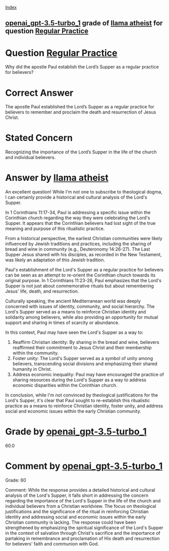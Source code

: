 
[Index](../../../../index.md)
## [openai_gpt-3.5-turbo_1](../../../grading_models/openai_gpt-3.5-turbo_1.md) grade of [llama atheist](../../../answering_models/llama_atheist.md) for question [Regular Practice](../../../questions/Regular_Practice.md)

# Question [Regular Practice](../../../questions/Regular_Practice.md)
Why did the apostle Paul establish the Lord’s Supper as a regular practice for believers?

# Correct Answer
The apostle Paul established the Lord’s Supper as a regular practice for believers to remember and proclaim the death and resurrection of Jesus Christ.

# Stated Concern
Recognizing the importance of the Lord’s Supper in the life of the church and individual believers.

# Answer by [llama atheist](../../../answering_models/llama_atheist.md)
An excellent question! While I'm not one to subscribe to theological dogma, I can certainly provide a historical and cultural analysis of the Lord's Supper.

In 1 Corinthians 11:17-34, Paul is addressing a specific issue within the Corinthian church regarding the way they were celebrating the Lord's Supper. It appears that the Corinthian believers had lost sight of the true meaning and purpose of this ritualistic practice.

From a historical perspective, the earliest Christian communities were likely influenced by Jewish traditions and practices, including the sharing of bread and wine in community (e.g., Deuteronomy 14:26-27). The Last Supper Jesus shared with his disciples, as recorded in the New Testament, was likely an adaptation of this Jewish tradition.

Paul's establishment of the Lord's Supper as a regular practice for believers can be seen as an attempt to re-orient the Corinthian church towards its original purpose. In 1 Corinthians 11:23-26, Paul emphasizes that the Lord's Supper is not just about commemorative rituals but about remembering Jesus' life, death, and resurrection.

Culturally speaking, the ancient Mediterranean world was deeply concerned with issues of identity, community, and social hierarchy. The Lord's Supper served as a means to reinforce Christian identity and solidarity among believers, while also providing an opportunity for mutual support and sharing in times of scarcity or abundance.

In this context, Paul may have seen the Lord's Supper as a way to:

1. Reaffirm Christian identity: By sharing in the bread and wine, believers reaffirmed their commitment to Jesus Christ and their membership within the community.
2. Foster unity: The Lord's Supper served as a symbol of unity among believers, transcending social divisions and emphasizing their shared humanity in Christ.
3. Address economic inequality: Paul may have encouraged the practice of sharing resources during the Lord's Supper as a way to address economic disparities within the Corinthian church.

In conclusion, while I'm not convinced by theological justifications for the Lord's Supper, it's clear that Paul sought to re-establish this ritualistic practice as a means to reinforce Christian identity, foster unity, and address social and economic issues within the early Christian community.

# Grade by [openai_gpt-3.5-turbo_1](../../../grading_models/openai_gpt-3.5-turbo_1.md)
60.0

# Comment by [openai_gpt-3.5-turbo_1](../../../grading_models/openai_gpt-3.5-turbo_1.md)
Grade: 60

Comment: While the response provides a detailed historical and cultural analysis of the Lord's Supper, it falls short in addressing the concern regarding the importance of the Lord's Supper in the life of the church and individual believers from a Christian worldview. The focus on theological justifications and the significance of the ritual in reinforcing Christian identity and addressing social and economic issues within the early Christian community is lacking. The response could have been strengthened by emphasizing the spiritual significance of the Lord's Supper in the context of salvation through Christ's sacrifice and the importance of partaking in remembrance and proclamation of His death and resurrection for believers' faith and communion with God.
